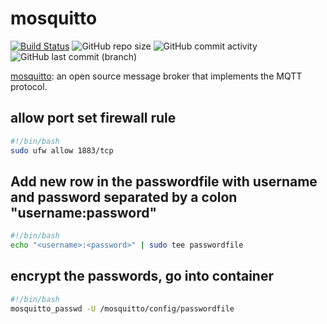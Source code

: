 # mosquitto

[![Build Status](https://drone.theautomation.nl/api/badges/theautomation/mosquitto/status.svg)](https://drone.theautomation.nl/theautomation/mosquitto)
![GitHub repo size](https://img.shields.io/github/repo-size/theautomation/mosquitto?logo=Github)
![GitHub commit activity](https://img.shields.io/github/commit-activity/y/theautomation/mosquitto?logo=github)
![GitHub last commit (branch)](https://img.shields.io/github/last-commit/theautomation/mosquitto/main?logo=github)

[mosquitto](https://mosquitto.org/): an open source message broker that implements the MQTT protocol.


## allow port set firewall rule
```bash
#!/bin/bash
sudo ufw allow 1883/tcp
```

## Add new row in the passwordfile with username and password separated by a colon "username:password"
```bash
#!/bin/bash
echo "<username>:<password>" | sudo tee passwordfile
```

## encrypt the passwords, go into container
```bash
#!/bin/bash
mosquitto_passwd -U /mosquitto/config/passwordfile
```
